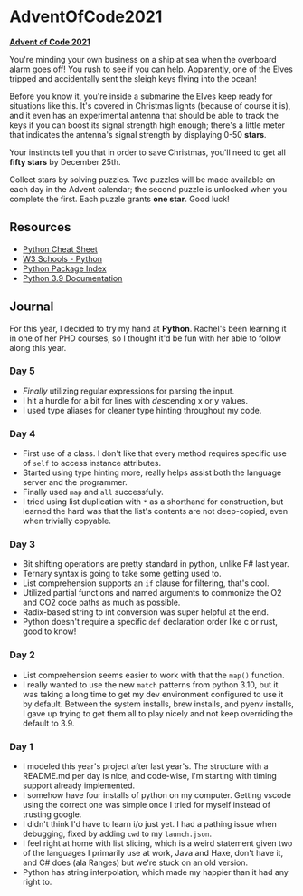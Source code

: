 # AdventOfCode2021

**[Advent of Code 2021](https://adventofcode.com/2021)**

You're minding your own business on a ship at sea when the overboard alarm goes off! You rush to see if you can help. Apparently, one of the Elves tripped and accidentally sent the sleigh keys flying into the ocean!

Before you know it, you're inside a submarine the Elves keep ready for situations like this. It's covered in Christmas lights (because of course it is), and it even has an experimental antenna that should be able to track the keys if you can boost its signal strength high enough; there's a little meter that indicates the antenna's signal strength by displaying 0-50 **stars**.

Your instincts tell you that in order to save Christmas, you'll need to get all **fifty stars** by December 25th.

Collect stars by solving puzzles. Two puzzles will be made available on each day in the Advent calendar; the second puzzle is unlocked when you complete the first. Each puzzle grants **one star**. Good luck!

## Resources

- [Python Cheat Sheet](https://www.pythoncheatsheet.org/)
- [W3 Schools - Python](https://www.w3schools.com/python/)
- [Python Package Index](https://pypi.org/)
- [Python 3.9 Documentation](https://docs.python.org/3.9/)

## Journal

For this year, I decided to try my hand at **Python**. Rachel's been learning it in one of her PHD courses, so I thought it'd be fun with her able to follow along this year.

### Day 5

- *Finally* utilizing regular expressions for parsing the input.
- I hit a hurdle for a bit for lines with *de*scending x or y values.
- I used type aliases for cleaner type hinting throughout my code.

### Day 4

- First use of a class. I don't like that every method requires specific use of `self` to access instance attributes.
- Started using type hinting more, really helps assist both the language server and the programmer.
- Finally used `map` and `all` successfully.
- I tried using list duplication with `*` as a shorthand for construction, but learned the hard was that the list's contents are not deep-copied, even when trivially copyable.

### Day 3

- Bit shifting operations are pretty standard in python, unlike F# last year.
- Ternary syntax is going to take some getting used to.
- List comprehension supports an `if` clause for filtering, that's cool.
- Utilized partial functions and named arguments to commonize the O2 and CO2 code paths as much as possible.
- Radix-based string to int conversion was super helpful at the end.
- Python doesn't require a specific `def` declaration order like c or rust, good to know!

### Day 2

- List comprehension seems easier to work with that the `map()` function.
- I really wanted to use the new `match` patterns from python 3.10, but it was taking a long time to get my dev environment configured to use it by default. Between the system installs, brew installs, and pyenv installs, I gave up trying to get them all to play nicely and not keep overriding the default to 3.9.

### Day 1

- I modeled this year's project after last year's. The structure with a README.md per day is nice, and code-wise, I'm starting with timing support already implemented.
- I somehow have four installs of python on my computer. Getting vscode using the correct one was simple once I tried for myself instead of trusting google.
- I didn't think I'd have to learn i/o just yet. I had a pathing issue when debugging, fixed by adding `cwd` to my `launch.json`.
- I feel right at home with list slicing, which is a weird statement given two of the languages I primarily use at work, Java and Haxe, don't have it, and C# does (ala Ranges) but we're stuck on an old version.
- Python has string interpolation, which made my happier than it had any right to.